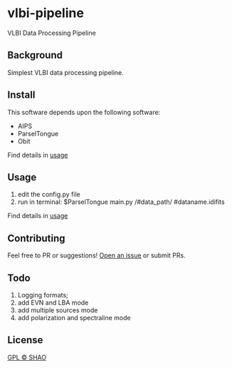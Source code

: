 # vlbi-pipeline



VLBI Data Processing Pipeline



## Background

Simplest VLBI data processing pipeline.


## Install

This software depends upon the following software:

- AIPS
- ParselTongue
- Obit

Find details in [usage](docs/installation/install.rst)

## Usage

1. edit the config.py file
2. run in terminal: $ParselTongue main.py /#data_path/ #dataname.idifits

Find details in [usage](docs/usage/usage.rst)


## Contributing




Feel free to PR or suggestions! [Open an issue](https://github.com/SHAO-SKA/vlbi-pipeline/issues/new) or submit PRs.



## Todo
1. Logging formats; 
2. add EVN and LBA mode
3. add multiple sources mode
4. add polarization and spectraline mode



## License

[GPL © SHAO](LICENSE)
